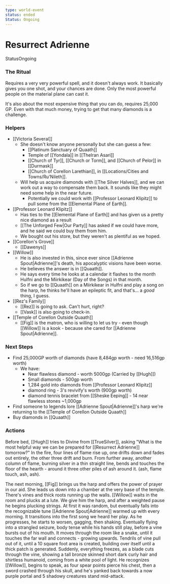 ```yaml
---
type: world-event
status: ended
Status: Ongoing
---
```


# Resurrect Adrienne
<span class="dataview inline-field"><span class="inline-field-key">Status</span><span class="inline-field-value">Ongoing</span></span>

### The Ritual
Requires a very very powerful spell, and it doesn't always work. It basically gives you one shot, and your chances are done. Only the most powerful people on the material plane can cast it.

It's also about the most expensive thing that you can do, requires 25,000 GP. Even with that much money, trying to get that many diamonds is a challenge. 

### Helpers
* [[Victoria Several]]
	* She doesn't know anyone personally but she can guess a few:
		* [[Platinum Sanctuary of Quaath]]
		* Temple of [[Yondala]] in [[Thelran Asari]]
		* [[Church of Tyr]], [[Church or Torm]], and [[Church of Pelor]] in [[Durmask]]
		* [[Church of Corellon Larethian]], in [[Locations/Cities and Towns/Ru'Nileth]]. 
	* Will help us acquire diamonds with [[The Silver Halves]], and we can work out a way to compensate them back. It sounds like they might need some help in the near future. 
		* Potentially we could work with [[Professor Leonard Klipitz]] to pull some from the [[Elemental Plane of Earth]]. 
* [[Professor Leonard Klipitz]]
	* Has ties to the [[Elemental Plane of Earth]] and has given us a pretty nice diamond as a result
	* [[The Unforged Few|Our Party]] has asked if we could have more, and he said we could buy them from him.
	* We bought out his store, but they weren't as plentiful as we hoped.
* [[Corellon's Grove]] 
	* [[Dawenys]]
* [[Willow]]
	* He is also invested in this, since ever since [[Adrienne Spout|Adrienne]]'s death, his apocalyptic visions have been  worse.
	* He believes the answer is in [[Quaath]].
	* He says every time he looks at a calendar it flashes to the month Hulfni and the Miirkikear (Day of the Songs) in that month. 
	* So if we go to [[Quaath]] on a Miirkikear in Hulfni and play a song on the harp, he thinks he'll have an epileptic fit, and that's... a *good* thing, I guess.
* [[Rez's Family]]
	* [[Rez]] is going to ask. Can't hurt, right? 
	* [[Vask]] is also going to check-in.
* [[Temple of Corellon Outside Quaath]]
	* [[Fig]] is the matron, who is willing to let us try - even though [[Willow]] is a kook - because she cared for [[Adrienne Spout|Adrienne]].

### Next Steps
* Find 25,000GP worth of diamonds (have 8,484gp worth - need 16,516gp worth)
	* We have:
		* Near flawless diamond - worth 5000gp (Carried by [[Hugh]])
		* Small diamonds - 500gp worth
		* 1,284 gold into diamonds from [[Professor Leonard Klipitz]]
		* diamond ring - 3's revivify's worth (900gp worth)
		* diamond tennis bracelet from [[Sheske Eeping]] - 14 near flawless stones ~1,000gp
* Find someone to legends lore [[Adrienne Spout|Adrienne]]'s harp we're returning to the [[Temple of Corellon Outside Quaath]]
* Buy diamonds in [[Quaath]]

### Actions
Before bed, [[Hugh]] tries to Divine from [[TrueSilver]], asking "What is the most helpful way we can be prepared for [[Resurrect Adrienne]] tomorrow?" In the fire, four lines of flame rise up, one drifts down and fades out entirely, the other three drift and burn. From further away, another column of flame, burning silver in a thin straight line, bends and touches the floor of the hearth - around it three other piles of ash around it. (ash, flame touch, ash, ash). 

The next morning, [[Fig]] brings us the harp and offers the power of prayer in our aid. She leads us down into a chamber at the very base of the temple. There's vines and thick roots running up the walls. [[Willow]] waits in the room and plucks at a lute. We give him the harp, and after a weighted pause he begins plucking strings. At first it was random, but eventually falls into the recognizable tune [[Adrienne Spout|Adrienne]] warmed up with every morning. It transitions into the first song we heard her play. As he progresses, he starts to worsen, gagging, then shaking. Eventually flying into a strangled seizure, body tense while his hands still play, before a vine bursts out of his mouth. It moves through the room like a snake, until it touches the far wall and connects - growing upwards. Tendrils of vine pull out of it, until a 10 square foot area is created, building over itself until a thick patch is generated. Suddenly, everything freezes, as a blade cuts through the vine, showing a tall bronze skinned short dark curly hair and shirtless humanoid, coming from a white pool of light. He recognizes [[Willow]], begins to speak, as four spear points pierce his chest, then a sword crashed through his skull, and he's yanked back towards a now purple portal and 5 shadowy creatures stand mid-attack. 
